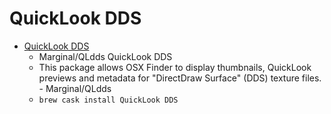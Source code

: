 # QuickLook DDS
- [QuickLook DDS](https://github.com/Marginal/QLdds)
  -  Marginal/QLdds QuickLook DDS
  - This package allows OSX Finder to display thumbnails, QuickLook previews and metadata for "DirectDraw Surface" (DDS) texture files. - Marginal/QLdds
  - `brew cask install QuickLook DDS`
